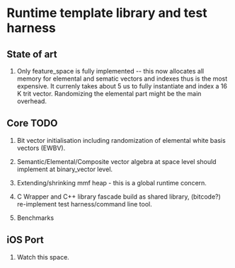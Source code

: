 # Runtime template library and test harness

## State of art

1. Only feature_space is fully implemented -- this now allocates all
   memory for elemental and sematic vectors and indexes thus is the most expensive.
   It currenly takes about 5 us to fully instantiate and index a 16 K
   trit vector. Randomizing the elemental part might be the main
   overhead.
   

## Core TODO

1. Bit vector initialisation including randomization of elemental
   white basis vectors (EWBV).

2. Semantic/Elemental/Composite vector algebra at space level should
   implement at binary_vector level.

3. Extending/shrinking mmf heap - this is a global runtime concern. 

4. C Wrapper and C++ library fascade
   build as shared library, (bitcode?) re-implement test
   harness/command line tool.

5. Benchmarks

## iOS Port 

1. Watch this space.
